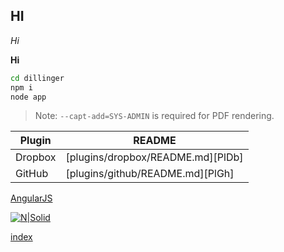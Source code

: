 

## HI





_Hi_

**Hi**   



```sh
cd dillinger
npm i
node app

```
> Note: `--capt-add=SYS-ADMIN` is required for PDF rendering.


| Plugin | README |
| ------ | ------ |
| Dropbox | [plugins/dropbox/README.md][PlDb] |
| GitHub | [plugins/github/README.md][PlGh] |

[AngularJS]

[AngularJS]: <http://angularjs.org>





[![N|Solid](https://cldup.com/dTxpPi9lDf.thumb.png)](https://nodesource.com/products/nsolid)


[index]

[index]: </Users/jaisoft/Documents/apps/single-spa/sspa-poc/container/index.html>